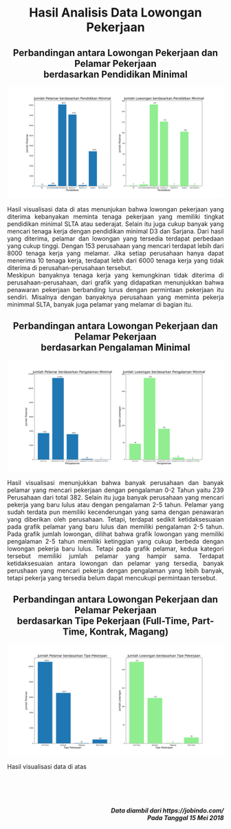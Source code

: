 <h1 align="center">
  Hasil Analisis Data Lowongan Pekerjaan
</h1>
<h2 align="center">
Perbandingan antara Lowongan Pekerjaan dan Pelamar Pekerjaan
<br>
berdasarkan Pendidikan Minimal
</h2>

![Graph 1](resource/Figure_1.png)
<p align="justify">
Hasil visualisasi data di atas menunjukan bahwa lowongan pekerjaan yang diterima kebanyakan meminta tenaga pekerjaan yang memiliki tingkat pendidikan minimal SLTA atau sederajat. Selain itu juga cukup banyak yang mencari tenaga kerja dengan pendidikan minimal D3 dan Sarjana. Dari hasil yang diterima, pelamar dan lowongan yang tersedia terdapat perbedaan yang cukup tinggi. Dengan 153 perusahaan yang mencari terdapat lebih dari 8000 tenaga kerja yang melamar. Jika setiap perusahaan hanya dapat menerima 10 tenaga kerja, terdapat lebh dari 6000 tenaga kerja yang tidak diterima di perusahan-perusahaan tersebut. </br>
Meskipun banyaknya tenaga kerja yang kemungkinan tidak diterima di perusahaan-perusahaan, dari grafik yang didapatkan menunjukkan bahwa penawaran pekerjaan berbanding lurus dengan permintaan pekerjaan itu sendiri. Misalnya dengan banyaknya perusahaan yang meminta pekerja minimmal SLTA, banyak juga pelamar yang melamar di bagian itu.
</p>

<h2 align="center">
Perbandingan antara Lowongan Pekerjaan dan Pelamar Pekerjaan
<br>
berdasarkan Pengalaman Minimal
</h2>

![Graph 1](resource/Figure_2.png)
<p align="justify">
Hasil visualisasi menunjukkan bahwa banyak perusahaan dan banyak pelamar yang mencari pekerjaan dengan pengalaman 0-2 Tahun yaitu 239 Perusahaan dari total 382. Selain itu juga banyak perusahaan yang mencari pekerja yang baru lulus atau dengan pengalaman 2-5 tahun. Pelamar yang sudah terdata pun memiliki kecenderungan yang sama dengan penawaran yang diberikan oleh perusahaan. Tetapi, terdapat sedikit ketidaksesuaian pada grafik pelamar yang baru lulus dan memiliki pengalaman 2-5 tahun. Pada grafik jumlah lowongan, dilihat bahwa grafik lowongan yang memiliki pengalaman 2-5 tahun memiliki ketinggian yang cukup berbeda dengan lowongan pekerja baru lulus. Tetapi pada grafik pelamar, kedua kategori tersebut memiliki jumlah pelamar yang hampir sama. Terdapat ketidaksesuaian antara lowongan dan pelamar yang tersedia, banyak perushaan yang mencari pekerja dengan pengalaman yang lebih banyak, tetapi pekerja yang tersedia belum dapat mencukupi permintaan tersebut.
</p>

<h2 align="center">
Perbandingan antara Lowongan Pekerjaan dan Pelamar Pekerjaan
<br>
berdasarkan Tipe Pekerjaan (Full-Time, Part-Time, Kontrak, Magang)
</h2>

![Graph 1](resource/Figure_3.png)
<p align="justify">
Hasil visualisasi data di atas 
</p>

<br>
<br>
<br>
<h5 align="right">
Data diambil dari https://jobindo.com/ </br>
Pada Tanggal 15 Mei 2018
</h5>